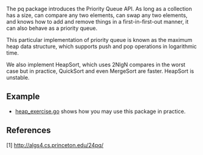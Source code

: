 The pq package introduces the Priority Queue API. As long as a collection has a
size, can compare any two elements, can swap any two elements, and knows how to
add and remove things in a first-in-first-out manner, it can also behave as a
priority queue. 

This particular implementation of priority queue is known as the maximum heap
data structure, which supports push and pop operations in logarithmic time.

We also implement HeapSort, which uses 2NlgN compares in the worst case but in
practice, QuickSort and even MergeSort are faster. HeapSort is unstable.

## Example

* [heap_exercise.go](https://github.com/seri/goalgo/blob/master/examples/heap_exercise.go)
shows how you may use this package in practice.

## References

[1] http://algs4.cs.princeton.edu/24pq/
